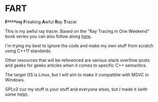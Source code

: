 # FART

~~**F**\*\*\*\*ing~~ **F**reaking **A**wful **R**ay **T**racer

This is my awful ray tracer. Based on the "Ray Tracing in One Weekend" book series you can also follow along [here](https://raytracing.github.io/).

I'm trying my best to ignore the code and make my own stuff from scratch using C++11 standards.

Other resources that will be referenced are various stack overflow posts and geeks for geeks articles when it comes to specific C++ semantics.

The target OS is Linux, but I will aim to make it compatible with MSVC in Windows.

GPLv3 cuz my stuff is your stuff and everyone elses, but *I* made it (with some help).
